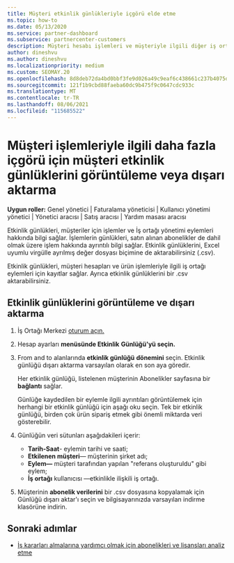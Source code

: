 ```yaml
---
title: Müşteri etkinlik günlükleriyle içgörü elde etme
ms.topic: how-to
ms.date: 05/13/2020
ms.service: partner-dashboard
ms.subservice: partnercenter-customers
description: Müşteri hesabı işlemleri ve müşteriyle ilgili diğer iş ortağı yönetimi etkinlikleri hakkında içgörü elde etmek için etkinlik günlüklerini görüntülemeyi ve dışarı aktarmayı öğrenin.
author: dineshvu
ms.author: dineshvu
ms.localizationpriority: medium
ms.custom: SEOMAY.20
ms.openlocfilehash: 8d8deb72da4bd0bbf3fe9d026a49c9eaf6c438661c237b4075dfc87f531da137
ms.sourcegitcommit: 121f1b9cbd88faeba60dc9b475f9c0647cdc933c
ms.translationtype: MT
ms.contentlocale: tr-TR
ms.lasthandoff: 08/06/2021
ms.locfileid: "115685522"
---
```

# <a name="view-or-export-customer-activity-logs-for-more-insight-into-customer-transactions"></a>Müşteri işlemleriyle ilgili daha fazla içgörü için müşteri etkinlik günlüklerini görüntüleme veya dışarı aktarma

**Uygun roller:** Genel yönetici | Faturalama yöneticisi | Kullanıcı yönetimi yönetici | Yönetici aracısı | Satış aracısı | Yardım masası aracısı

Etkinlik günlükleri, müşteriler için işlemler ve İş ortağı yönetimi eylemleri hakkında bilgi sağlar. İşlemlerin günlükleri, satın alınan abonelikler de dahil olmak üzere işlem hakkında ayrıntılı bilgi sağlar. Etkinlik günlüklerini, Excel uyumlu virgülle ayrılmış değer dosyası biçimine de aktarabilirsiniz (.csv).

Etkinlik günlükleri, müşteri hesapları ve ürün işlemleriyle ilgili iş ortağı eylemleri için kayıtlar sağlar. Ayrıca etkinlik günlüklerini bir .csv aktarabilirsiniz.

## <a name="view-and-export-activity-logs"></a>Etkinlik günlüklerini görüntüleme ve dışarı aktarma

1. İş Ortağı Merkezi [oturum açın.](https://partner.microsoft.com/dashboard)

2. Hesap ayarları **menüsünde Etkinlik** **Günlüğü'yü seçin.**

3. From and to alanlarında **etkinlik günlüğü** **dönemini** seçin. Etkinlik günlüğü dışarı aktarma varsayılan olarak en son aya göredir.

   Her etkinlik günlüğü, listelenen müşterinin Abonelikler sayfasına bir **bağlantı** sağlar.

   Günlüğe kaydedilen bir eylemle ilgili ayrıntıları görüntülemek için herhangi bir etkinlik günlüğü için aşağı oku seçin. Tek bir etkinlik günlüğü, birden çok ürün sipariş etmek gibi önemli miktarda veri gösterebilir.

4. Günlüğün veri sütunları aşağıdakileri içerir:
   - **Tarih-Saat**- eylemin tarihi ve saati;
   - **Etkilenen müşteri**— müşterinin şirket adı;
   - **Eylem—** müşteri tarafından yapılan "referans oluşturuldu" gibi eylem;
   - **İş ortağı** kullanıcısı —etkinlikle ilişkili iş ortağı.

5. Müşterinin **abonelik verilerini** bir .csv dosyasına kopyalamak için Günlüğü dışarı aktar'ı seçin ve bilgisayarınızda varsayılan indirme klasörüne indirin.

## <a name="next-steps"></a>Sonraki adımlar

- [İş kararları almalarına yardımcı olmak için abonelikleri ve lisansları analiz etme](analyze-subscriptions-licenses.md)

